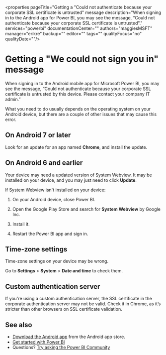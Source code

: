 <properties 
   pageTitle="Getting a "Could not authenticate because your corporate SSL certificate is untrusted" message
   description="When signing in to the Android app for Power BI, you may see the message, “Could not authenticate because your corporate SSL certificate is untrusted"."
   services="powerbi" 
   documentationCenter="" 
   authors="maggiesMSFT" 
   manager="erikre" 
   backup=""
   editor=""
   tags=""
   qualityFocus="no"
   qualityDate=""/>
 
<tags
   ms.service="powerbi"
   ms.devlang="NA"
   ms.topic="article"
   ms.tgt_pltfrm="NA"
   ms.workload="powerbi"
   ms.date="12/14/2016"
   ms.author="maggies"/>

# Getting a "We could not sign you in" message

When signing in to the Android mobile app for Microsoft Power BI, you may see the message, “Could not authenticate because your corporate SSL certificate is untrusted by this device. Please contact your company IT admin.” 

What you need to do usually depends on the operating system on your Android device, but there are a couple of other issues that may cause this error.

## On Android 7 or later

Look for an update for an app named **Chrome**, and install the update.

## On Android 6 and earlier

Your device may need a updated version of System Webview. It may be installed on your device, and you may just need to click **Update**.

If System Webview isn't installed on your device:

1. On your Android device, close Power BI.

3. Open the Google Play Store and search for **System Webview** by Google Inc.

3. Install it.

4. Restart the Power BI app and sign in.

## Time-zone settings

Time-zone settings on your device may be wrong. 

Go to **Settings** > **System** > **Date and time** to check them.

## Custom authentication server

If you're using a custom authentication server, the SSL certificate in the corporate authentication server may not be valid. Check it in Chrome, as it’s stricter than other browsers on SSL certificate validation.

## See also

-  [Download the Android app](http://go.microsoft.com/fwlink/?LinkID=544867) from the Android app store.
-  [Get started with Power BI](powerbi-service-get-started.md)
- Questions? [Try asking the Power BI Community](http://community.powerbi.com/)
